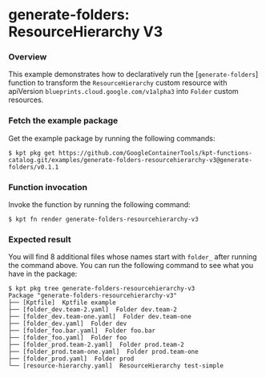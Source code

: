 # generate-folders: ResourceHierarchy V3

### Overview

This example demonstrates how to declaratively run the [`generate-folders`]
function to transform the `ResourceHierarchy` custom resource with
apiVersion `blueprints.cloud.google.com/v1alpha3` into `Folder` custom
resources.

### Fetch the example package

Get the example package by running the following commands:

```shell
$ kpt pkg get https://github.com/GoogleContainerTools/kpt-functions-catalog.git/examples/generate-folders-resourcehierarchy-v3@generate-folders/v0.1.1
```

### Function invocation

Invoke the function by running the following command:

```shell
$ kpt fn render generate-folders-resourcehierarchy-v3
```

### Expected result

You will find 8 additional files whose names start with `folder_` after running
the command above. You can run the following command to see what you have in the
package:

```shell
$ kpt pkg tree generate-folders-resourcehierarchy-v3
Package "generate-folders-resourcehierarchy-v3"
├── [Kptfile]  Kptfile example
├── [folder_dev.team-2.yaml]  Folder dev.team-2
├── [folder_dev.team-one.yaml]  Folder dev.team-one
├── [folder_dev.yaml]  Folder dev
├── [folder_foo.bar.yaml]  Folder foo.bar
├── [folder_foo.yaml]  Folder foo
├── [folder_prod.team-2.yaml]  Folder prod.team-2
├── [folder_prod.team-one.yaml]  Folder prod.team-one
├── [folder_prod.yaml]  Folder prod
└── [resource-hierarchy.yaml]  ResourceHierarchy test-simple
```

